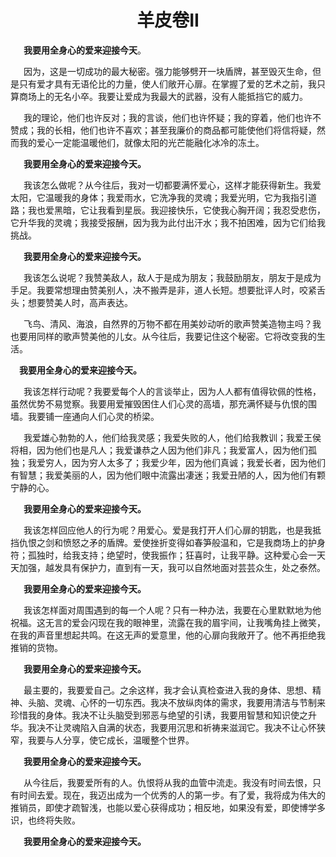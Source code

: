 # <center> 羊皮卷II </center>

&ensp;&emsp;**我要用全身心的爱来迎接今天**。

&ensp;&emsp;因为，这是一切成功的最大秘密。强力能够劈开一块盾牌，甚至毁灭生命，但是只有爱才具有无语伦比的力量，使人们敞开心扉。在掌握了爱的艺术之前，我只算商场上的无名小卒。我要让爱成为我最大的武器，没有人能抵挡它的威力。

&ensp;&emsp;我的理论，他们也许反对；我的言谈，他们也许怀疑；我的穿着，他们也许不赞成；我的长相，他们也许不喜欢；甚至我廉价的商品都可能使他们将信将疑，然而我的爱心一定能温暖他们，就像太阳的光芒能融化冰冷的冻土。

&ensp;&emsp;**我要用全身心的爱来迎接今天。**

&ensp;&emsp;我该怎么做呢？从今往后，我对一切都要满怀爱心，这样才能获得新生。我爱太阳，它温暖我的身体；我爱雨水，它洗净我的灵魂；我爱光明，它为我指引道路；我也爱黑暗，它让我看到星辰。我迎接快乐，它使我心胸开阔；我忍受悲伤，它升华我的灵魂；我接受报酬，因为我为此付出汗水；我不拍困难，因为它们给我挑战。

&ensp;&emsp;**我要用全身心的爱来迎接今天。**

&ensp;&emsp;我该怎么说呢？我赞美敌人，敌人于是成为朋友；我鼓励朋友，朋友于是成为手足。我要常想理由赞美别人，决不搬弄是非，道人长短。想要批评人时，咬紧舌头；想要赞美人时，高声表达。

&ensp;&emsp;飞鸟、清风、海浪，自然界的万物不都在用美妙动听的歌声赞美造物主吗？我也要用同样的歌声赞美他的儿女。从今往后，我要记住这个秘密。它将改变我的生活。

&ensp;&ensp;**我要用全身心的爱来迎接今天。**

&ensp;&emsp;我该怎样行动呢？我要爱每个人的言谈举止，因为人人都有值得钦佩的性格，虽然优势不易觉察。我要用爱摧毁困住人们心灵的高墙，那充满怀疑与仇恨的围墙。我要铺一座通向人们心灵的桥梁。

&ensp;&emsp;我爱雄心勃勃的人，他们给我灵感；我爱失败的人，他们给我教训；我爱王侯将相，因为他们也是凡人；我爱谦恭之人因为他们非凡；我爱富人，因为他们孤独；我爱穷人，因为穷人太多了；我爱少年，因为他们真诚；我爱长者，因为他们有智慧；我爱美丽的人，因为他们眼中流露出凄迷；我爱丑陋的人，因为他们有颗宁静的心。

&ensp;&emsp;**我要用全身心的爱来迎接今天。**

&ensp;&emsp;我该怎样回应他人的行为呢？用爱心。爱是我打开人们心扉的钥匙，也是我抵挡仇恨之剑和愤怒之矛的盾牌。爱使挫折变得如春笋般温和，它是我商场上的护身符；孤独时，给我支持；绝望时，使我振作；狂喜时，让我平静。这种爱心会一天天加强，越发具有保护力，直到有一天，我可以自然地面对芸芸众生，处之泰然。

&ensp;&emsp;**我要用全身心的爱来迎接今天。**

&ensp;&emsp;我该怎样面对周围遇到的每一个人呢？只有一种办法，我要在心里默默地为他祝福。这无言的爱会闪现在我的眼神里，流露在我的眉宇间，让我嘴角挂上微笑，在我的声音里想起共鸣。在这无声的爱意里，他的心扉向我敞开了。他不再拒绝我推销的货物。

&ensp;&emsp;**我要用全身心的爱来迎接今天。**

&ensp;&emsp;最主要的，我要爱自己。之余这样，我才会认真检查进入我的身体、思想、精神、头脑、灵魂、心怀的一切东西。我决不放纵肉体的需求，我要用清洁与节制来珍惜我的身体。我决不让头脑受到邪恶与绝望的引诱，我要用智慧和知识使之升华。我决不让灵魂陷入自满的状态，我要用沉思和祈祷来滋润它。我决不让心怀狭窄，我要与人分享，使它成长，温暖整个世界。

&ensp;&emsp;**我要用全身心的爱来迎接今天。**

&ensp;&emsp;从今往后，我要爱所有的人。仇恨将从我的血管中流走。我没有时间去恨，只有时间去爱。现在，我迈出成为一个优秀的人的第一步。有了爱，我将成为伟大的推销员，即使才疏智浅，也能以爱心获得成功；相反地，如果没有爱，即使博学多识，也终将失败。

&ensp;&emsp;**我要用全身心的爱来迎接今天。**
